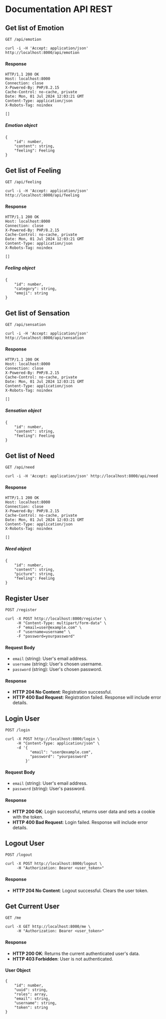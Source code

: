# Documentation API REST

## Get list of Emotion

`GET /api/emotion`

    curl -i -H 'Accept: application/json' http://localhost:8000/api/emotion

#### Response

    HTTP/1.1 200 OK
    Host: localhost:8000
    Connection: close
    X-Powered-By: PHP/8.2.15
    Cache-Control: no-cache, private
    Date: Mon, 01 Jul 2024 12:03:21 GMT
    Content-Type: application/json
    X-Robots-Tag: noindex

    []

##### Emotion object

    {
        "id": number,
        "content": string,
        "feeling": Feeling
    }

## Get list of Feeling

`GET /api/feeling`

    curl -i -H 'Accept: application/json' http://localhost:8000/api/feeling

#### Response

    HTTP/1.1 200 OK
    Host: localhost:8000
    Connection: close
    X-Powered-By: PHP/8.2.15
    Cache-Control: no-cache, private
    Date: Mon, 01 Jul 2024 12:03:21 GMT
    Content-Type: application/json
    X-Robots-Tag: noindex

    []

##### Feeling object

    {
        "id": number,
        "category": string,
        "emoji": string
    }

## Get list of Sensation

`GET /api/sensation`

    curl -i -H 'Accept: application/json' http://localhost:8000/api/sensation

#### Response

    HTTP/1.1 200 OK
    Host: localhost:8000
    Connection: close
    X-Powered-By: PHP/8.2.15
    Cache-Control: no-cache, private
    Date: Mon, 01 Jul 2024 12:03:21 GMT
    Content-Type: application/json
    X-Robots-Tag: noindex

    []

##### Sensation object

    {
        "id": number,
        "content": string,
        "feeling": Feeling
    }

## Get list of Need

`GET /api/need`

    curl -i -H 'Accept: application/json' http://localhost:8000/api/need

#### Response

    HTTP/1.1 200 OK
    Host: localhost:8000
    Connection: close
    X-Powered-By: PHP/8.2.15
    Cache-Control: no-cache, private
    Date: Mon, 01 Jul 2024 12:03:21 GMT
    Content-Type: application/json
    X-Robots-Tag: noindex

    []

##### Need object

    {
        "id": number,
        "content": string,
        "picture": string,
        "feeling": Feeling
    }

## Register User

`POST /register`

    curl -X POST http://localhost:8000/register \
         -H "Content-Type: multipart/form-data" \
         -F "email=user@example.com" \
         -F "username=username" \
         -F "password=yourpassword"

#### Request Body
- `email` (string): User's email address.
- `username` (string): User's chosen username.
- `password` (string): User's chosen password.

#### Response
- **HTTP 204 No Content**: Registration successful.
- **HTTP 400 Bad Request**: Registration failed. Response will include error details.

## Login User

`POST /login`

    curl -X POST http://localhost:8000/login \
         -H "Content-Type: application/json" \
         -d '{
               "email": "user@example.com",
               "password": "yourpassword"
             }'

#### Request Body
- `email` (string): User's email address.
- `password` (string): User's password.

#### Response
- **HTTP 200 OK**: Login successful, returns user data and sets a cookie with the token.
- **HTTP 400 Bad Request**: Login failed. Response will include error details.

## Logout User

`POST /logout`

    curl -X POST http://localhost:8000/logout \
         -H "Authorization: Bearer <user_token>"

#### Response
- **HTTP 204 No Content**: Logout successful. Clears the user token.

## Get Current User

`GET /me`

    curl -X GET http://localhost:8000/me \
         -H "Authorization: Bearer <user_token>"

#### Response
- **HTTP 200 OK**: Returns the current authenticated user's data.
- **HTTP 403 Forbidden**: User is not authenticated.

#### User Object

    {
        "id": number,
        "uuid": string,
        "roles": array,
        "email": string,
        "username": string,
        "token": string
    }
